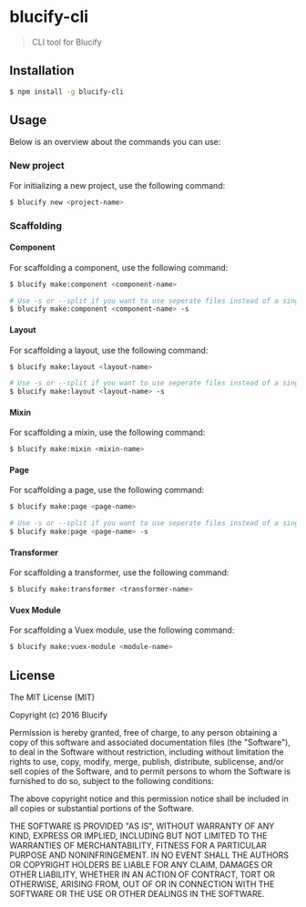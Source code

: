 # blucify-cli
> CLI tool for Blucify

## Installation ##
``` bash
$ npm install -g blucify-cli
```

## Usage ##
Below is an overview about the commands you can use:

### New project ###
For initializing a new project, use the following command:
``` bash
$ blucify new <project-name>
```

### Scaffolding ###
#### Component ####
For scaffolding a component, use the following command:
``` bash
$ blucify make:component <component-name>

# Use -s or --split if you want to use seperate files instead of a single .vue-file.
$ blucify make:component <component-name> -s
```

#### Layout ####
For scaffolding a layout, use the following command:
``` bash
$ blucify make:layout <layout-name>

# Use -s or --split if you want to use seperate files instead of a single .vue-file.
$ blucify make:layout <layout-name> -s
```

#### Mixin ####
For scaffolding a mixin, use the following command:
``` bash
$ blucify make:mixin <mixin-name>
```

#### Page ####
For scaffolding a page, use the following command:
``` bash
$ blucify make:page <page-name>

# Use -s or --split if you want to use seperate files instead of a single .vue-file.
$ blucify make:page <page-name> -s
```

#### Transformer ####
For scaffolding a transformer, use the following command:
``` bash
$ blucify make:transformer <transformer-name>
```

#### Vuex Module ####
For scaffolding a Vuex module, use the following command:
``` bash
$ blucify make:vuex-module <module-name>
```

## License ##

The MIT License (MIT)

Copyright (c) 2016 Blucify

Permission is hereby granted, free of charge, to any person obtaining a copy of this software and associated documentation files (the "Software"), to deal in the Software without restriction, including without limitation the rights to use, copy, modify, merge, publish, distribute, sublicense, and/or sell copies of the Software, and to permit persons to whom the Software is furnished to do so, subject to the following conditions:

The above copyright notice and this permission notice shall be included in all copies or substantial portions of the Software.

THE SOFTWARE IS PROVIDED "AS IS", WITHOUT WARRANTY OF ANY KIND, EXPRESS OR IMPLIED, INCLUDING BUT NOT LIMITED TO THE WARRANTIES OF MERCHANTABILITY, FITNESS FOR A PARTICULAR PURPOSE AND NONINFRINGEMENT. IN NO EVENT SHALL THE AUTHORS OR COPYRIGHT HOLDERS BE LIABLE FOR ANY CLAIM, DAMAGES OR OTHER LIABILITY, WHETHER IN AN ACTION OF CONTRACT, TORT OR OTHERWISE, ARISING FROM, OUT OF OR IN CONNECTION WITH THE SOFTWARE OR THE USE OR OTHER DEALINGS IN THE SOFTWARE.
